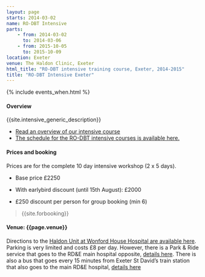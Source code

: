 ```yaml
---
layout: page
starts: 2014-03-02
name: RO-DBT Intensive
parts:
    - from: 2014-03-02
      to: 2014-03-06
    - from: 2015-10-05
      to: 2015-10-09
location: Exeter
venue: The Haldon Clinic, Exeter
html_title: "RO-DBT intensive training course, Exeter, 2014-2015"
title: "RO-DBT Intensive Exeter"
---
```



{% include events_when.html %}



#### Overview

{{site.intensive_generic_description}}

- [Read an overview of our intensive course](/training/intensive.html)
- [The schedule for the RO-DBT intensive courses is available here.](/training/intensive-timetable.html)


#### Prices and booking

Prices are for the complete 10 day intensive workshop (2 x 5 days).

- Base price £2250
- With earlybird discount (until 15th August): £2000

- £250 discount per person for group booking (min 6)

> {{site.forbooking}}


#### Venue: {{page.venue}}

Directions to the [Haldon Unit at Wonford House Hospital are available here](http://www.nhs.uk/Services/hospitals/MapsAndDirections/DefaultView.aspx?id=3118). Parking is very limited and costs £8 per day. However, there is a Park & Ride service that goes to the RD&E main hospital opposite, [details here](http://www.rdehospital.nhs.uk/patients/where/parkandride.html). There is also a bus that goes every 15 minutes from Exeter St David’s train station that also goes to the main RD&E hospital, [details here](http://www.stagecoachbus.com/pdfs/XDAH000.pdf)



